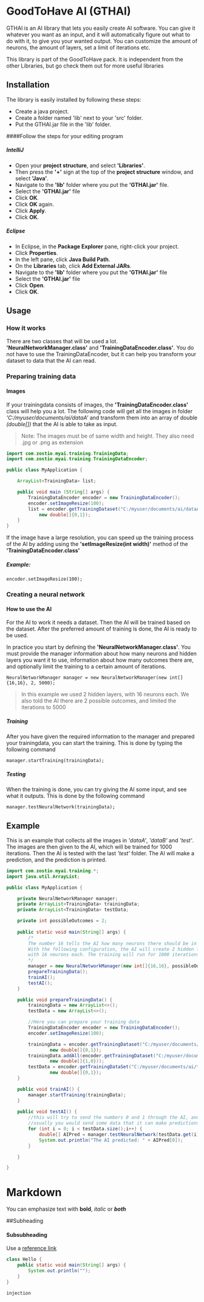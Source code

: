 # GoodToHave AI (GTHAI)
GTHAI is an AI library that lets you easily create AI software. 
You can give it whatever you want as an input, and it will automatically figure out what to do with it,
to give you your wanted output. You can customize the amount of neurons, the amount of layers, set a limit of iterations etc.

This library is part of the GoodToHave pack. It is independent from the other Libraries, but go check them out for more useful libraries

## Installation
The library is easily installed by following these steps:
* Create a java project.
* Create a folder named 'lib' next to your 'src' folder.
* Put the GTHAI.jar file in the 'lib' folder.

####Follow the steps for your editing program

##### IntelliJ
* Open your **project structure**, and select **'Libraries'**.
* Then press the **'+'** sign at the top of the **project structure** window, and select **'Java'**.
* Navigate to the **'lib'** folder where you put the **'GTHAI.jar'** file.
* Select the **'GTHAI.jar'** file
* Click **OK**.
* Click **OK** again.
* Click **Apply**.
* Click **OK**.

##### Eclipse
* In Eclipse, in the **Package Explorer** pane, right-click your project.
* Click **Properties**.
* In the left pane, click **Java Build Path**.
* On the **Libraries** tab, click **Add External JARs**.
* Navigate to the **'lib'** folder where you put the **'GTHAI.jar'** file
* Select the **'GTHAI.jar'** file
* Click **Open**.
* Click **OK**.

## Usage
### How it works
There are two classes that will be used a lot. **'NeuralNetworkManager.class'** and **'TrainingDataEncoder.class'**.
You do not have to use the TrainingDataEncoder, but it can help you transform your dataset to data that the AI can read.

### Preparing training data
#### Images
If your trainingdata consists of images, the **'TrainingDataEncoder.class'** class will help you a lot.
The following code will get all the images in folder *'C:/myuser/documents/ai/dataA'* and transform
them into an array of double *(double[])* that the AI is able to take as input.

>Note: The images must be of same width and height. They also need .jpg or .png as extension
```java
import com.zostio.myai.training.TrainingData;
import com.zostio.myai.training.TrainingDataEncoder;

public class MyApplication {

    ArrayList<TrainingData> list;

    public void main (String[] args) {
        TrainingDataEncoder encoder = new TrainingDataEncoder();
        encoder.setImageResize(100);
        list = encoder.getTrainingDataset("C:/myuser/documents/ai/dataA", 
            new double[]{0,1});
    }
}
```
If the image have a large resolution, you can speed up the training process of the AI by adding
using the **'setImageResize(int width)'** method of the **'TrainingDataEncoder.class'**

##### Example:

    encoder.setImageResize(100);


### Creating a neural network
#### How to use the AI
For the AI to work it needs a dataset. Then the AI will be trained based on the dataset.
After the preferred amount of training is done, the AI is ready to be used. 

In practice you start by defining the **'NeuralNetworkManager.class'**. 
You must provide the manager information about how many neurons and hidden layers you want it to use,
information about how many outcomes there are, and optionally limit the training to a certain 
amount of iterations.



    NeuralNetworkManager manager = new NeuralNetworkManager(new int[]{16,16}, 2, 5000);

>In this example we used 2 hidden layers, with 16 neurons each. We also told the AI there are
>2 possible outcomes, and limited the iterations to 5000

##### Training
After you have given the required information to the manager and prepared your trainingdata,
 you can start the training. This is done by typing the following command
 
    manager.startTraining(trainingData);
    
##### Testing
When the training is done, you can try giving the AI some input, and see what it outputs.
This is done by the following command
    
    manager.testNeuralNetwork(trainingData);


## Example
This is an example that collects all the images in *'dataA'*, *'dataB'* and *'test'*.
The images are then given to the AI, which will be trained for 1000 iterations. Then the AI
is tested with the last *'test'* folder. The AI will make a prediction, and the prediction is printed.
```java
import com.zostio.myai.training.*;
import java.util.ArrayList;

public class MyApplication {

    private NeuralNetworkManager manager;
    private ArrayList<TrainingData> trainingData;
    private ArrayList<TrainingData> testData;

    private int possibleOutcomes = 2;
    
    public static void main(String[] args) {
        /*
        The number 16 tells the AI how many neurons there should be in every layer.
        With the following configuration, the AI will create 2 hidden layers,
        with 16 neurons each. The training will run for 1000 iterations.
        */
        manager = new NeuralNetworkManager(new int[]{16,16}, possibleOutcomes, 1000);
        prepareTrainingData();
        trainAI();
        testAI();
    }

    public void prepareTrainingData() {
        trainingData = new ArrayList<>();
        testData = new ArrayList<>();

        //Here you can prepare your training data
        TrainingDataEncoder encoder = new TrainingDataEncoder();
        encoder.setImageResize(100);

        trainingData = encoder.getTrainingDataset("C:/myuser/documents/ai/dataA", 
                new double[]{0,1});
        trainingData.addAll(encoder.getTrainingDataset("C:/myuser/documents/ai/dataB", 
                new double[]{1,0}));
        testData = encoder.getTrainingDataSet("C:/myuser/documents/ai/test", 
                new double[]{0,1});
    }

    public void trainAI() {
        manager.startTraining(trainingData);
    }
    
    public void testAI() {
        //this will try to send the numbers 0 and 1 through the AI, and see what it predicts.
        //usually you would send some data that it can make predictions to based on the training.
        for (int i = 0; i < testData.size();i++) {
            double[] AIPred = manager.testNeuralNetwork(testData.get(i).getData());
            System.out.println("The AI predicted: " + AIPred[0]);
        }

    }   

}
```

# Markdown
You can emphasize text with **bold**, *italic* or ***both***

##Subheading

#### Subsubheading

Use a [reference link][1]

[1]: src/com/zostio/myai/networkcomponents/

```java
class Hello {
    public static void main(String[] args) {
        System.out.println("");
    }
}
```

    injection